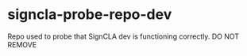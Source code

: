 # signcla-probe-repo-dev
Repo used to probe that SignCLA dev is functioning correctly. DO NOT REMOVE
